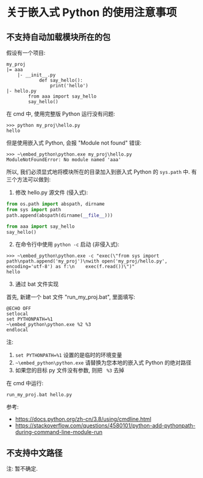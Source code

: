 # 关于嵌入式 Python 的使用注意事项

## 不支持自动加载模块所在的包

假设有一个项目:

```
my_proj
|= aaa
    |- __init__.py
            def say_hello():
                print('hello')
|- hello.py
        from aaa import say_hello
        say_hello() 
```

在 cmd 中, 使用完整版 Python 运行没有问题:

```
>>> python my_proj\hello.py
hello
```

但是使用嵌入式 Python, 会报 "Module not found" 错误:

```
>>> ~\embed_python\python.exe my_proj\hello.py
ModuleNotFoundError: No module named 'aaa'
```

所以, 我们必须显式地将模块所在的目录加入到嵌入式 Python 的 `sys.path` 中. 有三个方法可以做到:

1. 修改 hello.py 源文件 (侵入式):

```python
from os.path import abspath, dirname
from sys import path
path.append(abspath(dirname(__file__)))

from aaa import say_hello
say_hello() 
```

2. 在命令行中使用 `python -c` 启动 (非侵入式):

```
>>> ~\embed_python\python.exe -c "exec(\"from sys import path\npath.append('my_proj')\nwith open('my_proj/hello.py', encoding='utf-8') as f:\n    exec(f.read())\")"
hello
```

3. 通过 bat 文件实现

首先, 新建一个 bat 文件 "run_my_proj.bat", 里面填写:

```
@ECHO OFF
setlocal
set PYTHONPATH=%1
~\embed_python\python.exe %2 %3
endlocal
```

注:

1. `set PYTHONPATH=%1` 设置的是临时的环境变量
2. `~\embed_python\python.exe` 请替换为您本地的嵌入式 Python 的绝对路径
3. 如果您的目标 py 文件没有参数, 则把 ` %3` 去掉

在 cmd 中运行:

```
run_my_proj.bat hello.py
```

参考:

- https://docs.python.org/zh-cn/3.8/using/cmdline.html
- https://stackoverflow.com/questions/4580101/python-add-pythonpath-during-command-line-module-run

## 不支持中文路径

注: 暂不确定.
